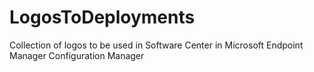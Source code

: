 # LogosToDeployments
Collection of logos to be used in Software Center in Microsoft Endpoint Manager Configuration Manager
